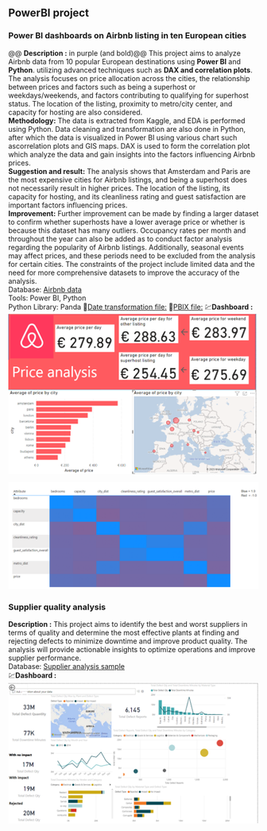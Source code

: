 ## PowerBI project

### Power BI dashboards on Airbnb listing in ten European cities

@@ **Description :** in purple (and bold)@@ This project aims to analyze Airbnb data from 10 popular European destinations using **Power BI** and **Python**. utilizing advanced techniques such as **DAX and correlation plots**. The analysis focuses on price allocation across the cities, the relationship between prices and factors such as being a superhost or weekdays/weekends, and factors contributing to qualifying for superhost status. The location of the listing, proximity to metro/city center, and capacity for hosting are also considered.<br>
**Methodology:** The data is extracted from Kaggle, and EDA is performed using Python. Data cleaning and transformation are also done in Python, after which the data is visualized in Power BI using various chart such ascorrelation plots and GIS maps. DAX is used to form the correlation plot which analyze the data and gain insights into the factors influencing Airbnb prices.<br>
**Suggestion and result:** The analysis shows that Amsterdam and Paris are the most expensive cities for Airbnb listings, and being a superhost does not necessarily result in higher prices. The location of the listing, its capacity for hosting, and its cleanliness rating and guest satisfaction are important factors influencing prices.<br>
**Improvement:** Further improvement can be made by finding a larger dataset to confirm whether superhosts have a lower average price or whether is because this dataset has many outliers. Occupancy rates per month and throughout the year can also be added as to conduct factor analysis regarding the popularity of Airbnb listings. Additionally, seasonal events may affect prices, and these periods need to be excluded from the analysis for certain cities. The constraints of the project include limited data and the need for more comprehensive datasets to improve the accuracy of the analysis.<br>
Database: [Airbnb data](https://github.com/chungyuenleung/MyPowerBI-milestone/blob/main/archive%20(1).zip) <br>
Tools: Power BI, Python <br>
Python Library: Panda
📂[Date transformation file:](https://github.com/chungyuenleung/MyPowerBI-milestone/blob/main/mergedataset.py)
📂[PBIX file:](https://github.com/chungyuenleung/MyPowerBI-milestone/blob/main/airbnb.pbix)
💹**Dashboard :** ![pic](https://github.com/chungyuenleung/MyPowerBI-milestone/blob/main/airbnb%20sample1.png)

![pic](https://github.com/chungyuenleung/MyPowerBI-milestone/blob/main/airbnb%20sample%202.png)

### Supplier quality analysis

**Description :** This project aims to identify the best and worst suppliers in terms of quality and determine the most effective plants at finding and rejecting defects to minimize downtime and improve product quality. The analysis will provide actionable insights to optimize operations and improve supplier performance.<br>
Database: [Supplier analysis sample](https://github.com/chungyuenleung/MyPowerBI-milestone/blob/main/Supplier%20Quality%20Analysis%20Sample.xlsx) <br>
💹**Dashboard :** ![pic](https://github.com/chungyuenleung/MyPowerBI-milestone/blob/main/supplier%20quality%20analysis.png)

